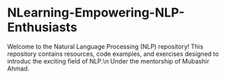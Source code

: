 # NLearning-Empowering-NLP-Enthusiasts

Welcome to the Natural Language Processing (NLP) repository! This repository contains resources, code examples, and exercises designed to introduc the exciting field of NLP.\n
Under the mentorship of Mubashir Ahmad.


